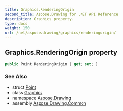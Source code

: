 ```yaml
---
title: Graphics.RenderingOrigin
second_title: Aspose.Drawing for .NET API Reference
description: Graphics property. 
type: docs
weight: 150
url: /net/aspose.drawing/graphics/renderingorigin/
---
```

## Graphics.RenderingOrigin property

```csharp
public Point RenderingOrigin { get; set; }
```

### See Also

* struct [Point](../../point/)
* class [Graphics](../)
* namespace [Aspose.Drawing](../../graphics/)
* assembly [Aspose.Drawing.Common](../../../)


